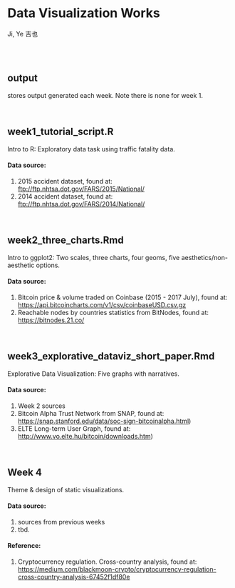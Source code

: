 # Data Visualization Works
Ji, Ye 吉也

<br/>
<br/>

## output
stores output generated each week. Note there is none for week 1.

<br/>

## week1_tutorial_script.R
Intro to R: Exploratory data task using traffic fatality data.
#### Data source:
1. 2015 accident dataset, found at:
<br /> ftp://ftp.nhtsa.dot.gov/FARS/2015/National/
2. 2014 accident dataset, found at:
<br /> ftp://ftp.nhtsa.dot.gov/FARS/2014/National/

<br/>

## week2_three_charts.Rmd
Intro to ggplot2: Two scales, three charts, four geoms, five aesthetics/non-aesthetic options.
#### Data source:
1. Bitcoin price & volume traded on Coinbase (2015 - 2017 July), found at:
<br /> https://api.bitcoincharts.com/v1/csv/coinbaseUSD.csv.gz
2. Reachable nodes by countries statistics from BitNodes, found at:
<br /> https://bitnodes.21.co/

<br/>

## week3_explorative_dataviz_short_paper.Rmd
Explorative Data Visualization: Five graphs with narratives.
#### Data source:
1. Week 2 sources
2. Bitcoin Alpha Trust Network from SNAP, found at:
<br /> https://snap.stanford.edu/data/soc-sign-bitcoinalpha.html)
3. ELTE Long-term User Graph, found at:
<br /> http://www.vo.elte.hu/bitcoin/downloads.htm)

<br/>

## Week 4
Theme & design of static visualizations.
#### Data source:
1. sources from previous weeks
2. tbd.

#### Reference:
1. Cryptocurrency regulation. Cross-country analysis, found at:
<br/> https://medium.com/blackmoon-crypto/cryptocurrency-regulation-cross-country-analysis-67452f1df80e

